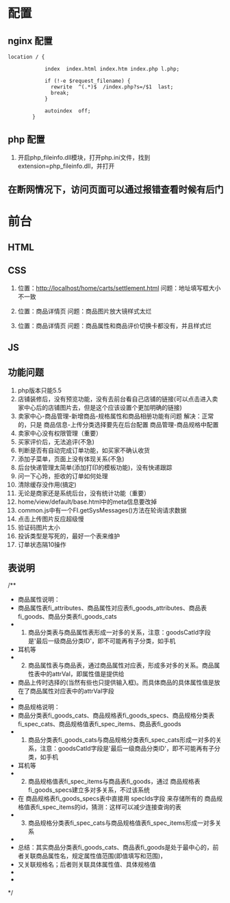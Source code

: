﻿# 配置

## nginx 配置
```
location / {
            
            index  index.html index.htm index.php l.php;
            
            if (!-e $request_filename) {
              rewrite  ^(.*)$  /index.php?s=/$1  last;
              break;
            }
            
            autoindex  off;
        }
```

## php 配置

1. 开启php_fileinfo.dll模块，打开php.ini文件，找到extension=php_fileinfo.dll，并打开

## 在断网情况下，访问页面可以通过报错查看时候有后门


# 前台

## HTML
## CSS

1. 位置：<http://localhost/home/carts/settlement.html>
问题：地址填写框大小不一致

2. 位置：商品详情页
问题：商品图片放大镜样式太烂

3. 位置：商品详情页
问题：商品属性和商品评价切换卡都没有，并且样式烂


## JS

## 功能问题

1. php版本只能5.5
3. 店铺装修后，没有预览功能，没有去前台看自己店铺的链接(可以点击进入卖家中心后的店铺图片去，但是这个应该设置个更加明确的链接)
4. 卖家中心-商品管理-新增商品-规格属性和商品相册功能有问题
解决：正常的，只是 商品信息-上传分类选择要先在后台配置 商品管理-商品规格中配置
5. 卖家中心没有权限管理（重要）
7. 买家评价后，无法追评(不急)
8. 判断是否有自动完成订单功能，如买家不确认收货
9. 添加子菜单，页面上没有体现关系(不急)
10. 后台快递管理太简单(添加打印的模板功能)，没有快递跟踪
11. 问一下心玲，拒收的订单如何处理
12. 清除缓存没作用(搞定)
13. 无论是商家还是系统后台，没有统计功能（重要）
14. home/view/default/base.html中的meta信息要改掉
15. common.js中有一个FI.getSysMessages()方法在轮询请求数据
16. 点击上传图片反应超级慢
17. 验证码图片太小
18. 投诉类型是写死的，最好一个表来维护
19. 订单状态隔10操作



## 表说明

/**
 * 商品属性说明：
 * 商品属性表fi_attributes、商品属性对应表fi_goods_attributes、商品表fi_goods、商品分类表fi_goods_cats
 * 1. 商品分类表与商品属性表形成一对多的关系，注意：goodsCatId字段是'最后一级商品分类ID'，即不可能再有子分类，如手机
 * 耳机等
 * 2. 商品属性表与商品表，通过商品属性对应表，形成多对多的关系。商品属性表中的attrVal，即属性值是提供给
 * 商品上传时选择的(当然有些也只提供输入框)。而具体商品的具体属性值是放在了商品属性对应表中的attrVal字段
 *
 * 商品规格说明：
 * 商品分类表fi_goods_cats、商品规格表fi_goods_specs、商品规格分类表fi_spec_cats、商品规格值表fi_spec_items、商品表fi_goods
 * 1. 商品分类表fi_goods_cats与商品规格分类表fi_spec_cats形成一对多的关系，注意：goodsCatId字段是'最后一级商品分类ID'，即不可能再有子分类，如手机
 * 耳机等
 * 2. 商品规格值表fi_spec_items与商品表fi_goods，通过 商品规格表fi_goods_specs建立多对多关系，不过该系统
 * 在 商品规格表fi_goods_specs表中直接用 specIds字段 来存储所有的 商品规格值表fi_spec_items的id，猜测：这样可以减少连接查询的表
 * 3. 商品规格分类表fi_spec_cats与商品规格值表fi_spec_items形成一对多关系
 *
 * 总结：其实商品分类表fi_goods_cats、商品表fi_goods是处于最中心的，前者关联商品属性名，规定属性值范围(即值填写和范围)，
 * 又关联规格名；后者则关联具体属性值、具体规格值
 * 
 * 
 */
